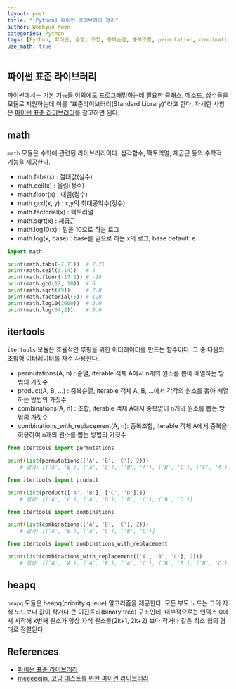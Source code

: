 ```yaml
--- 
layout: post
title: "[Python] 파이썬 라이브러리 정리"
author: Woohyun Kwon
categories: Python
tags: [Python, 파이썬, 순열, 조합, 중복순열, 중복조합, permutation, combination]
use_math: true
---
```


## 파이썬 표준 라이브러리

파이썬에서는 기본 기능들 이외에도 프로그래밍하는데 필요한 클래스, 메소드, 상수들을 모듈로 지원하는데 이를 “표준라이브러리(Standard Library)”라고 한다. 자세한 사항은 [파이썬 표준 라이브러리](https://docs.python.org/ko/3.10/library/index.html)를 참고하면 된다.

## math

`math` 모듈은 수학에 관련된 라이브러리이다. 삼각함수, 팩토리얼, 제곱근 등의 수학적 기능을 제공한다.

- math.fabs(x) : 절대값(실수)
- math.ceil(x) : 올림(정수)
- math.floor(x) : 내림(정수)
- math.gcd(x, y) : x,y의 최대공약수(정수)
- math.factorial(x) : 팩토리얼
- math.sqrt(x) : 제곱근
- math.log10(x) : 밑을 10으로 하는 로그
- math.log(x, base) : base를 밑으로 하는 x의 로그, base default: e

```python
import math

print(math.fabs(-7.71))  # 7.71
print(math.ceil(3.14))   # 4
print(math.floor(-17.2)) # -18
print(math.gcd(12, 18))  # 6
print(math.sqrt(49))     # 7.0
print(math.factorial(5)) # 120
print(math.log10(1000))  # 3.0
print(math.log(64,2))    # 6.0
```

## itertools

`itertools` 모듈은 효율적인 루핑을 위한 이터레이터를 만드는 함수이다. 그 중 다음의 조합형 이터레이터를 자주 사용한다.

- permutations(A, n) : 순열, iterable 객체 A에서 n개의 원소를 뽑아 배열하는 방법의 가짓수
- product(A, B, ...) : 중복순열, iterable 객체 A, B, ...에서 각각의 원소를 뽑아 배열하는 방법의 가짓수
- combinations(A, n) : 조합, iterable 객체 A에서 중복없이 n개의 원소를 뽑는 방법의 가짓수
- combinations_with_replacement(A, n): 중복조합, iterable 객체 A에서 중복을 허용하여 n개의 원소를 뽑는 방법의 가짓수

```python
from itertools import permutations

print(list(permutations(['A', 'B', 'C'], 2)))
    # 결과: [('A', 'B'), ('A', 'C'), ('B', 'A'), ('B', 'C'), ('C', 'A'), ('C', 'B')]

from itertools import product

print(list(product(['A', 'B'], ['C', 'D'])))
    # 결과: [('A', 'C'), ('A', 'D'), ('B', 'C'), ('B', 'D')]

from itertools import combinations

print(list(combinations(['A', 'B', 'C'], 2)))
    # 결과: [('A', 'B'), ('A', 'C'), ('B', 'C')]

from itertools import combinations_with_replacement

print(list(combinations_with_replacement(['A', 'B', 'C'], 2)))
    # 결과: [('A', 'A'), ('A', 'B'), ('A', 'C'), ('B', 'B'), ('B', 'C'), ('C', 'C')]
```

## heapq

`heapq` 모듈은 heapq(priority queue) 알고리즘을 제공한다. 모든 부모 노드는 그의 자식 노드보다 값이 작거나 큰 이진트리(binary tree) 구조인데, 내부적으로는 인덱스 0에서 시작해 k번째 원소가 항상 자식 원소들(2k+1, 2k+2) 보다 작거나 같은 최소 힙의 형태로 정렬된다.   

## References

- [파이썬 표준 라이브러리](https://docs.python.org/ko/3.10/library/index.html)
- [meeeeejin, 코딩 테스트를 위한 파이썬 라이브러리](https://mjmjmj98.tistory.com/133)